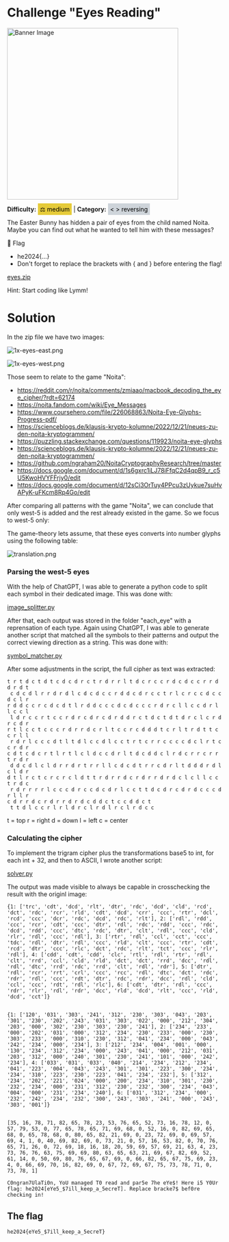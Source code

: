 # Challenge "Eyes Reading"
<img src="banner.jpg" width="400px" alt="Banner Image" /><br/>

**Difficulty:** <span style="background-color: #e6cb39; padding: 5px; color: black;">⚖️ medium</span> | **Category:** <span style="background-color: #ced4da; padding: 5px; color: black;">< > reversing</span>

The Easter Bunny has hidden a pair of eyes from the child named Noita. Maybe you can find out what he wanted to tell him with these messages?

🚩 Flag
- he2024{...}
- Don't forget to replace the brackets with { and } before entering the flag!

[eyes.zip](eyes.zip)

Hint: Start coding like Lymm!

# Solution
In the zip file we have two images:

![1x-eyes-east.png](eyes/1x-eyes-east.png)

![1x-eyes-west.png](eyes/1x-eyes-west.png)

Those seem to relate to the game "Noita":
- https://reddit.com/r/noita/comments/zmiaao/macbook_decoding_the_eye_cipher/?rdt=62174
- https://noita.fandom.com/wiki/Eye_Messages
- https://www.coursehero.com/file/226068863/Noita-Eye-Glyphs-Progress-pdf/
- https://scienceblogs.de/klausis-krypto-kolumne/2022/12/21/neues-zu-den-noita-kryptogrammen/
- https://puzzling.stackexchange.com/questions/119923/noita-eye-glyphs
- https://scienceblogs.de/klausis-krypto-kolumne/2022/12/21/neues-zu-den-noita-kryptogrammen/
- https://github.com/ngraham20/NoitaCryptographyResearch/tree/master
- https://docs.google.com/document/d/1s6gxrc1iLJ78iFfqC2d4qpB9_r_c5U5KwoHVYFFrjy0/edit
- https://docs.google.com/document/d/12sCi3OrTuy4PPcu3zUykue7suHvAPyK-uFKcm8Rp4Go/edit

After comparing all patterns with the game "Noita", we can conclude that only west-5 is added and the rest already existed in the game. So we focus to west-5 only:

The game-theory lets assume, that these eyes converts into number glyphs using the following table:

![translation.png](images/translation.png)

### Parsing the west-5 eyes
With the help of ChatGPT, I was able to generate a python code to split each symbol in their dedicated image. This was done with: 

[image_splitter.py](image_splitter.py)

After that, each output was stored in the folder "each_eye" with a reprensation of each type. Again using ChatGPT, I was able to generate another script that matched all the symbols to their patterns and output the correct viewing direction as a string. This was done with:

[symbol_matcher.py](symbol_matcher.py)

After some adjustments in the script, the full cipher as text was extracted:

    t r t d c t d t c d c d r c t r d r r l t d c r c c r d c d c c r r d d r d t 
     c d c d l r r d r d l c d c d c c r d d c d r c c t r l c r c c d c c d c l r 
    r d d c c r c d c d t l r d d c c c d c d c c c r d r c l l c c d r l l c c l 
     l d r c c r t c c r d r c d r c d r d d r c t d c t d t d r c l c r d r c d r 
    r t l c c t c c c r d r r d c r l t c c r c d d d t c r l t r d t t c c r l l 
     r d r l c c c d t l t d l c c d l c c t r t c r r c c c c d c l r t c c r d r 
    c d t c d c r t l r t l c l d c c d r l t d c d d c l r d c r r c r r t r d r 
     d d c d l c l d r r d r t r r l l c d c d t r r c d r l t d d d r d l c l d r 
    d t l r c t c r c r c l d t t r d r r d c r d r r d r d c l c l l c c t r d c 
     r d r r r r l c c c d r c c d c d r l c c t t d c d r c d r d c c c d r l l r 
    c d r r d c r d r r d r d c d d c t c c d d c t 
     t t d l c c r l r l d r c l r d l r c l r d c c 

t = top
r = right
d = down
l = left
c = center

### Calculating the cipher
To implement the trigram cipher plus the transformations base5 to int, for each int + 32, and then to ASCII, I wrote another script:

[solver.py](solver.py)

The output was made visible to always be capable in crosschecking the result with the originl image:

    {1: ['trc', 'cdt', 'dcd', 'rlt', 'dtr', 'rdc', 'dcd', 'cld', 'rcd', 'dct', 'rdc', 'rcr', 'rld', 'cdt', 'dcd', 'crr', 'ccc', 'rtr', 'dcl', 'rcd', 'ccc', 'dcr', 'rdc', 'dcd', 'rdc', 'rlt'], 2: ['rdl', 'rdd', 'ccc', 'rcr', 'cdt', 'ccc', 'dtr', 'rdl', 'rdc', 'rdd', 'ccc', 'rdc', 'dcd', 'rdd', 'ccc', 'dtc', 'rdc', 'dtr', 'clt', 'rdl', 'ccc', 'cld', 'rlr', 'rdl', 'ccc', 'rdl'], 3: ['rtr', 'rdl', 'ccl', 'cct', 'ccc', 'tdc', 'rdl', 'dtr', 'rdl', 'ccc', 'rld', 'clt', 'ccc', 'rtr', 'cdt', 'rcd', 'dtr', 'ccc', 'rlc', 'dct', 'rdc', 'rlt', 'tct', 'ccc', 'rlr', 'rdl'], 4: ['cdd', 'cdt', 'cdd', 'clc', 'rtl', 'rdl', 'rtr', 'rdl', 'clt', 'rrd', 'ccl', 'cld', 'rld', 'dct', 'dct', 'rrd', 'dcc', 'rdl', 'rdl', 'dtc', 'rrd', 'rdc', 'rrd', 'clt', 'rdl', 'rdr'], 5: ['dtr', 'rdl', 'rcr', 'rrt', 'crl', 'ccc', 'rcc', 'rdl', 'dtc', 'dct', 'rdc', 'rdr', 'rdl', 'ccc', 'rdt', 'dtr', 'rdc', 'rdr', 'dcc', 'rdl', 'cld', 'ccl', 'ccc', 'rdt', 'rdl', 'rlc'], 6: ['cdt', 'dtr', 'rdl', 'ccc', 'rdr', 'rlr', 'rdl', 'rdr', 'dcc', 'rld', 'dcd', 'rlt', 'ccc', 'rld', 'dcd', 'cct']}


    {1: ['120', '031', '303', '241', '312', '230', '303', '043', '203', '301', '230', '202', '243', '031', '303', '022', '000', '212', '304', '203', '000', '302', '230', '303', '230', '241'], 2: ['234', '233', '000', '202', '031', '000', '312', '234', '230', '233', '000', '230', '303', '233', '000', '310', '230', '312', '041', '234', '000', '043', '242', '234', '000', '234'], 3: ['212', '234', '004', '001', '000', '130', '234', '312', '234', '000', '243', '041', '000', '212', '031', '203', '312', '000', '240', '301', '230', '241', '101', '000', '242', '234'], 4: ['033', '031', '033', '040', '214', '234', '212', '234', '041', '223', '004', '043', '243', '301', '301', '223', '300', '234', '234', '310', '223', '230', '223', '041', '234', '232'], 5: ['312', '234', '202', '221', '024', '000', '200', '234', '310', '301', '230', '232', '234', '000', '231', '312', '230', '232', '300', '234', '043', '004', '000', '231', '234', '240'], 6: ['031', '312', '234', '000', '232', '242', '234', '232', '300', '243', '303', '241', '000', '243', '303', '001']}


    [35, 16, 78, 71, 82, 65, 78, 23, 53, 76, 65, 52, 73, 16, 78, 12, 0, 57, 79, 53, 0, 77, 65, 78, 65, 71, 69, 68, 0, 52, 16, 0, 82, 69, 65, 68, 0, 65, 78, 68, 0, 80, 65, 82, 21, 69, 0, 23, 72, 69, 0, 69, 57, 69, 4, 1, 0, 40, 69, 82, 69, 0, 73, 21, 0, 57, 16, 53, 82, 0, 70, 76, 65, 71, 26, 0, 72, 69, 18, 16, 18, 20, 59, 69, 57, 69, 21, 63, 4, 23, 73, 76, 76, 63, 75, 69, 69, 80, 63, 65, 63, 21, 69, 67, 82, 69, 52, 61, 14, 0, 50, 69, 80, 76, 65, 67, 69, 0, 66, 82, 65, 67, 75, 69, 23, 4, 0, 66, 69, 70, 16, 82, 69, 0, 67, 72, 69, 67, 75, 73, 78, 71, 0, 73, 78, 1]

    C0ngran7UlaTi0n, YoU managed T0 read and par5e 7he eYe$! Here i5 Y0Ur flag: he2024[eYe5_$7ill_keep_a_5ecreT]. Replace bracke7$ bef0re checking in!


## The flag
    he2024{eYe5_$7ill_keep_a_5ecreT}
